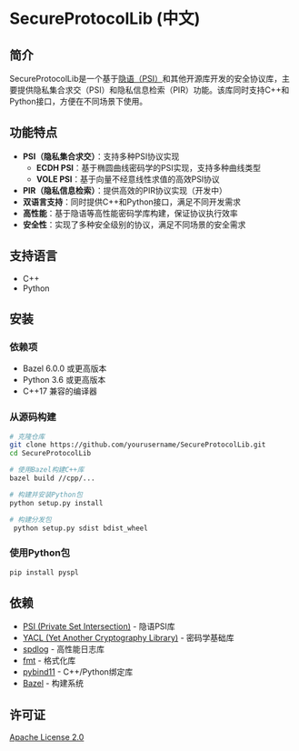 # SecureProtocolLib (中文)

## 简介

SecureProtocolLib是一个基于[隐语（PSI）](https://github.com/secretflow/psi)和其他开源库开发的安全协议库，主要提供隐私集合求交（PSI）和隐私信息检索（PIR）功能。该库同时支持C++和Python接口，方便在不同场景下使用。

## 功能特点

- **PSI（隐私集合求交）**：支持多种PSI协议实现
  - **ECDH PSI**：基于椭圆曲线密码学的PSI实现，支持多种曲线类型
  - **VOLE PSI**：基于向量不经意线性求值的高效PSI协议
- **PIR（隐私信息检索）**：提供高效的PIR协议实现（开发中）
- **双语言支持**：同时提供C++和Python接口，满足不同开发需求
- **高性能**：基于隐语等高性能密码学库构建，保证协议执行效率
- **安全性**：实现了多种安全级别的协议，满足不同场景的安全需求

## 支持语言

- C++
- Python

## 安装

### 依赖项

- Bazel 6.0.0 或更高版本
- Python 3.6 或更高版本
- C++17 兼容的编译器

### 从源码构建

```bash
# 克隆仓库
git clone https://github.com/yourusername/SecureProtocolLib.git
cd SecureProtocolLib

# 使用Bazel构建C++库
bazel build //cpp/...

# 构建并安装Python包
python setup.py install

# 构建分发包
 python setup.py sdist bdist_wheel
```

### 使用Python包

```bash
pip install pyspl
```

## 依赖

- [PSI (Private Set Intersection)](https://github.com/secretflow/psi) - 隐语PSI库
- [YACL (Yet Another Cryptography Library)](https://github.com/secretflow/yacl) - 密码学基础库
- [spdlog](https://github.com/gabime/spdlog) - 高性能日志库
- [fmt](https://github.com/fmtlib/fmt) - 格式化库
- [pybind11](https://github.com/pybind/pybind11) - C++/Python绑定库
- [Bazel](https://bazel.build/) - 构建系统


## 许可证

[Apache License 2.0](LICENSE)